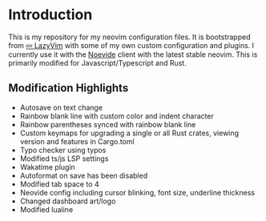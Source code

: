 # Introduction

This is my repository for my neovim configuration files. It is bootstrapped from [💤 LazyVim](https://github.com/LazyVim/LazyVim) with some of my own custom configuration and plugins. I currently use it with the [Noevide](https://github.com/neovide/neovide) client with the latest stable neovim. This is primarily modified for Javascript/Typescript and Rust.

## Modification Highlights

- Autosave on text change
- Rainbow blank line with custom color and indent character
- Rainbow parentheses synced with rainbow blank line
- Custom keymaps for upgrading a single or all Rust crates, viewing version and features in Cargo.toml
- Typo checker using typos
- Modified ts/js LSP settings
- Wakatime plugin
- Autoformat on save has been disabled
- Modified tab space to 4
- Neovide config including cursor blinking, font size, underline thickness
- Changed dashboard art/logo
- Modified lualine
